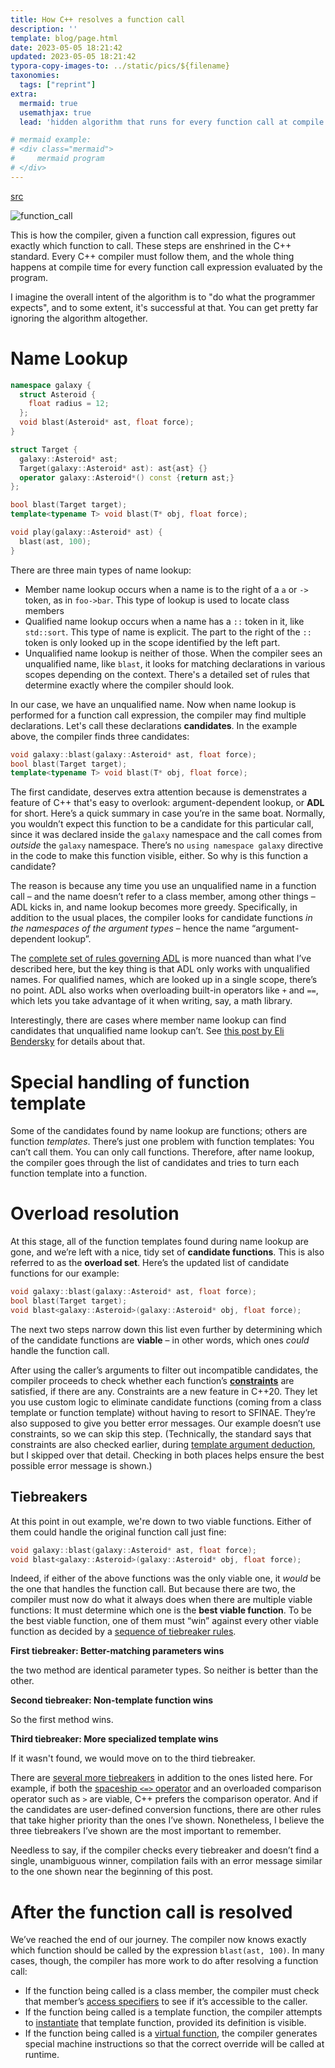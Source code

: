 ```yaml
---
title: How C++ resolves a function call
description: ''
template: blog/page.html
date: 2023-05-05 18:21:42
updated: 2023-05-05 18:21:42
typora-copy-images-to: ../static/pics/${filename}
taxonomies:
  tags: ["reprint"]
extra:
  mermaid: true
  usemathjax: true
  lead: 'hidden algorithm that runs for every function call at compile time'

# mermaid example: 
# <div class="mermaid">
#     mermaid program
# </div>
---
```


[src](https://preshing.com/20210315/how-cpp-resolves-a-function-call/)

![function_call](https://wendajiang.github.io/pics/how_cpp_resolves_a_function_call/function_call.png)

This is how the compiler, given a function call expression, figures out exactly which function to call. These steps are enshrined in the C++ standard. Every C++ compiler must follow them, and the whole thing happens at compile time for every function call expression evaluated by the program. 

I imagine the overall intent of the algorithm is to "do what the programmer expects", and to some extent, it's successful at that. You can get pretty far ignoring the algorithm altogether.

# Name Lookup

```cpp
namespace galaxy {
  struct Asteroid {
    float radius = 12;
  };
  void blast(Asteroid* ast, float force);
}

struct Target {
  galaxy::Asteroid* ast;
  Target(galaxy::Asteroid* ast): ast{ast} {}
  operator galaxy::Asteroid*() const {return ast;}
};

bool blast(Target target);
template<typename T> void blast(T* obj, float force);

void play(galaxy::Asteroid* ast) {
  blast(ast, 100);
}
```

There are three main types of name lookup:

- Member name lookup occurs when a name is to the right of a `a` or `->` token, as in `foo->bar`. This type of lookup is used to locate class members
- Qualified name lookup occurs when a name has a `::` token in it, like `std::sort`. This type of name is explicit. The part to the right of the `::` token is only looked up in the scope identified by the left part.
- Unqualified name lookup is neither of those. When the compiler sees an unqualified name, like `blast`, it looks for matching declarations in various scopes depending on the context. There's a detailed set of rules that determine exactly where the compiler should look.

In our case, we have an unqualified name. Now when name lookup is performed for a function call expression, the compiler may find multiple declarations. Let's call these declarations **candidates**. In the example above, the compiler finds three candidates:

```cpp
void galaxy::blast(galaxy::Asteroid* ast, float force);
bool blast(Target target);
template<typename T> void blast(T* obj, float force);
```

The first candidate, deserves extra attention because is demenstrates a feature of C++ that's easy to overlook: argument-dependent lookup, or **ADL** for short. Here’s a quick summary in case you’re in the same boat. Normally, you wouldn’t expect this function to be a candidate for this particular call, since it was declared inside the `galaxy` namespace and the call comes from *outside* the `galaxy` namespace. There’s no `using namespace galaxy` directive in the code to make this function visible, either. So why is this function a candidate?

The reason is because any time you use an unqualified name in a function call – and the name doesn’t refer to a class member, among other things – ADL kicks in, and name lookup becomes more greedy. Specifically, in addition to the usual places, the compiler looks for candidate functions *in the namespaces of the argument types* – hence the name “argument-dependent lookup”.

The [complete set of rules governing ADL](https://en.cppreference.com/w/cpp/language/adl) is more nuanced than what I’ve described here, but the key thing is that ADL only works with unqualified names. For qualified names, which are looked up in a single scope, there’s no point. ADL also works when overloading built-in operators like `+` and `==`, which lets you take advantage of it when writing, say, a math library.

Interestingly, there are cases where member name lookup can find candidates that unqualified name lookup can’t. See [this post by Eli Bendersky](https://eli.thegreenplace.net/2012/02/06/dependent-name-lookup-for-c-templates) for details about that.

# Special handling of function template

Some of the candidates found by name lookup are functions; others are function *templates*. There’s just one problem with function templates: You can’t call them. You can only call functions. Therefore, after name lookup, the compiler goes through the list of candidates and tries to turn each function template into a function.



# Overload resolution

At this stage, all of the function templates found during name lookup are gone, and we’re left with a nice, tidy set of **candidate functions**. This is also referred to as the **overload set**. Here’s the updated list of candidate functions for our example:

```cpp
void galaxy::blast(galaxy::Asteroid* ast, float force);
bool blast(Target target);
void blast<galaxy::Asteroid>(galaxy::Asteroid* obj, float force);
```

The next two steps narrow down this list even further by determining which of the candidate functions are **viable** – in other words, which ones *could* handle the function call.

After using the caller’s arguments to filter out incompatible candidates, the compiler proceeds to check whether each function’s [**constraints**](https://en.cppreference.com/w/cpp/language/constraints#Constraints) are satisfied, if there are any. Constraints are a new feature in C++20. They let you use custom logic to eliminate candidate functions (coming from a class template or function template) without having to resort to SFINAE. They’re also supposed to give you better error messages. Our example doesn’t use constraints, so we can skip this step. (Technically, the standard says that constraints are also checked earlier, during [template argument deduction](https://eel.is/c++draft/temp.deduct#general-5), but I skipped over that detail. Checking in both places helps ensure the best possible error message is shown.)

## Tiebreakers

At this point in out example, we're down to two viable functions. Either of them could handle the original function call just fine:

```cpp
void galaxy::blast(galaxy::Asteroid* ast, float force);
void blast<galaxy::Asteroid>(galaxy::Asteroid* obj, float force);
```

Indeed, if either of the above functions was the only viable one, it *would* be the one that handles the function call. But because there are two, the compiler must now do what it always does when there are multiple viable functions: It must determine which one is the **best viable function**. To be the best viable function, one of them must “win” against every other viable function as decided by a [sequence of tiebreaker rules](https://en.cppreference.com/w/cpp/language/overload_resolution#Best_viable_function).

**First tiebreaker: Better-matching parameters wins**

the two method are identical parameter types. So neither is better than the other.

**Second tiebreaker: Non-template function wins**

So the first method wins.

**Third tiebreaker: More specialized template wins**

If it wasn't found, we would move on to the third tiebreaker.

There are [several more tiebreakers](https://en.cppreference.com/w/cpp/language/overload_resolution#Best_viable_function) in addition to the ones listed here. For example, if both the [spaceship `<=>` operator](https://devblogs.microsoft.com/cppblog/simplify-your-code-with-rocket-science-c20s-spaceship-operator/) and an overloaded comparison operator such as `>` are viable, C++ prefers the comparison operator. And if the candidates are user-defined conversion functions, there are other rules that take higher priority than the ones I’ve shown. Nonetheless, I believe the three tiebreakers I’ve shown are the most important to remember.

Needless to say, if the compiler checks every tiebreaker and doesn’t find a single, unambiguous winner, compilation fails with an error message similar to the one shown near the beginning of this post.

# After the function call is resolved

We’ve reached the end of our journey. The compiler now knows exactly which function should be called by the expression `blast(ast, 100)`. In many cases, though, the compiler has more work to do after resolving a function call:

- If the function being called is a class member, the compiler must check that member’s [access specifiers](https://en.cppreference.com/w/cpp/language/access) to see if it’s accessible to the caller.
- If the function being called is a template function, the compiler attempts to [instantiate](https://en.cppreference.com/w/cpp/language/function_template#Implicit_instantiation) that template function, provided its definition is visible.
- If the function being called is a [virtual function](https://en.cppreference.com/w/cpp/language/virtual), the compiler generates special machine instructions so that the correct override will be called at runtime.

